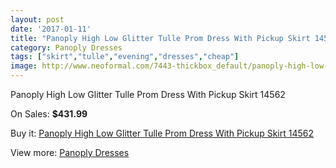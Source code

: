 ```yaml
---
layout: post
date: '2017-01-11'
title: "Panoply High Low Glitter Tulle Prom Dress With Pickup Skirt 14562"
category: Panoply Dresses
tags: ["skirt","tulle","evening","dresses","cheap"]
image: http://www.neoformal.com/7443-thickbox_default/panoply-high-low-glitter-tulle-prom-dress-with-pickup-skirt-14562.jpg
---
```

Panoply High Low Glitter Tulle Prom Dress With Pickup Skirt 14562

On Sales: **$431.99**
<a href="https://www.neoformal.com/en/panoply-dresses/2646-panoply-high-low-glitter-tulle-prom-dress-with-pickup-skirt-14562.html"><amp-img layout="responsive" width="600" height="600" src="//www.neoformal.com/7443-thickbox_default/panoply-high-low-glitter-tulle-prom-dress-with-pickup-skirt-14562.jpg" alt="Panoply High Low Glitter Tulle Prom Dress With Pickup Skirt 14562 0" /></a>
<a href="https://www.neoformal.com/en/panoply-dresses/2646-panoply-high-low-glitter-tulle-prom-dress-with-pickup-skirt-14562.html"><amp-img layout="responsive" width="600" height="600" src="//www.neoformal.com/7444-thickbox_default/panoply-high-low-glitter-tulle-prom-dress-with-pickup-skirt-14562.jpg" alt="Panoply High Low Glitter Tulle Prom Dress With Pickup Skirt 14562 1" /></a>

Buy it: [Panoply High Low Glitter Tulle Prom Dress With Pickup Skirt 14562](https://www.neoformal.com/en/panoply-dresses/2646-panoply-high-low-glitter-tulle-prom-dress-with-pickup-skirt-14562.html "Panoply High Low Glitter Tulle Prom Dress With Pickup Skirt 14562")

View more: [Panoply Dresses](https://www.neoformal.com/en/24-panoply-dresses "Panoply Dresses")